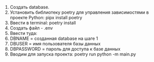 <ol>
<li>Создать database.</li>
<li>Установить библиотеку poetry для управления зависимостями в проекте Python: pipx install poetry</li>
<li>Ввести в terminal: poetry install</li>
<li>Создать файл - .env</li>
<li>Ввести туда:</li>
<li>DBNAME = созданная database на шаге 1</li>
<li>DBUSER = имя пользователя базы данных</li>
<li>DBPASSWORD = пароль для доступа к базе данных</li>
<li>Вводим для запуска проекта: poetry run python -m main.py</li>
</ol>
